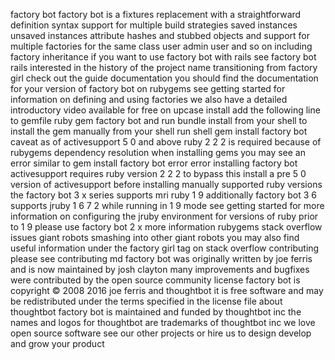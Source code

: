 factory bot factory bot is a fixtures replacement with a straightforward definition syntax support for multiple build strategies saved instances unsaved instances attribute hashes and stubbed objects and support for multiple factories for the same class user admin user and so on including factory inheritance if you want to use factory bot with rails see factory bot rails interested in the history of the project name transitioning from factory girl check out the guide documentation you should find the documentation for your version of factory bot on rubygems see getting started for information on defining and using factories we also have a detailed introductory video available for free on upcase install add the following line to gemfile ruby gem factory bot and run bundle install from your shell to install the gem manually from your shell run shell gem install factory bot caveat as of activesupport 5 0 and above ruby 2 2 2 is required because of rubygems dependency resolution when installing gems you may see an error similar to gem install factory bot error error installing factory bot activesupport requires ruby version 2 2 2 to bypass this install a pre 5 0 version of activesupport before installing manually supported ruby versions the factory bot 3 x series supports mri ruby 1 9 additionally factory bot 3 6 supports jruby 1 6 7 2 while running in 1 9 mode see getting started for more information on configuring the jruby environment for versions of ruby prior to 1 9 please use factory bot 2 x more information rubygems stack overflow issues giant robots smashing into other giant robots you may also find useful information under the factory girl tag on stack overflow contributing please see contributing md factory bot was originally written by joe ferris and is now maintained by josh clayton many improvements and bugfixes were contributed by the open source community license factory bot is copyright © 2008 2016 joe ferris and thoughtbot it is free software and may be redistributed under the terms specified in the license file about thoughtbot factory bot is maintained and funded by thoughtbot inc the names and logos for thoughtbot are trademarks of thoughtbot inc we love open source software see our other projects or hire us to design develop and grow your product